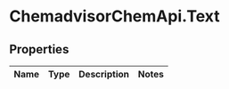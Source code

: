 # ChemadvisorChemApi.Text

## Properties
Name | Type | Description | Notes
------------ | ------------- | ------------- | -------------


